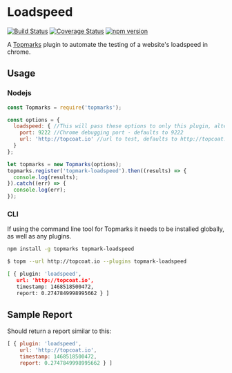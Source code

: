 # Loadspeed

[![Build Status](https://travis-ci.org/Topmarks/topmark-loadspeed.svg?branch=master)](https://travis-ci.org/Topmarks/topmark-loadspeed) [![Coverage Status](https://coveralls.io/repos/github/Topmarks/topmark-loadspeed/badge.svg?branch=master)](https://coveralls.io/github/Topmarks/topmark-loadspeed?branch=master) [![npm version](https://badge.fury.io/js/topmark-loadspeed.svg)](https://badge.fury.io/js/topmark-loadspeed)

A [Topmarks](http://github.com/topmarks/topmarks) plugin to automate the testing of a website's loadspeed in chrome.

## Usage

### Nodejs

```js
const Topmarks = require('topmarks');

const options = {
  loadspeed: { //This will pass these options to only this plugin, alternatively you can use default for all plugins
    port: 9222 //Chrome debugging port - defaults to 9222
    url: 'http://topcoat.io' //url to test, defaults to http://topcoat.io
  }
};

let topmarks = new Topmarks(options);
topmarks.register('topmark-loadspeed').then((results) => {
  console.log(results);
}).catch((err) => {
  console.log(err);
});
```

### CLI

If using the command line tool for Topmarks it needs to be installed globally, as well as any plugins.

```sh
npm install -g topmarks topmark-loadspeed
```

```sh
$ topm --url http://topcoat.io --plugins topmark-loadspeed

[ { plugin: 'loadspeed',
   url: 'http://topcoat.io',
   timestamp: 1468518500472,
   report: 0.2747849998995662 } ]
```

## Sample Report

Should return a report similar to this:

```js
[ { plugin: 'loadspeed',
    url: 'http://topcoat.io',
    timestamp: 1468518500472,
    report: 0.2747849998995662 } ]
```
